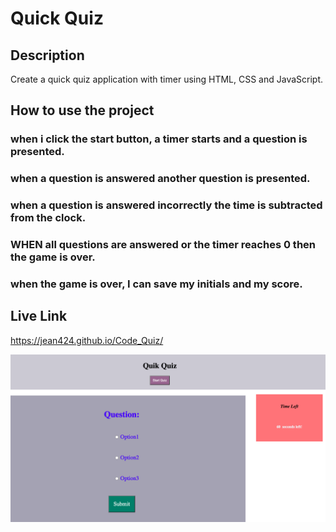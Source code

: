 # Quick Quiz
 
## Description

Create a quick quiz application with timer using HTML, CSS and JavaScript.

## How to use the project
### when i click the start button, a timer starts and a question is presented.
### when a question is answered another question is presented.
### when a question is answered incorrectly the time is subtracted from the clock.
### WHEN all questions are answered or the timer reaches 0 then the game is over.
### when the game is over, I can save my initials and my score.

## Live Link

https://jean424.github.io/Code_Quiz/

![Screenshot of deployed application](./images/ScreenShot_QuickCodeQuiz_HomePage.png)